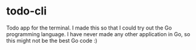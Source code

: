 # todo-cli
Todo app for the terminal. I made this so that I could try out the Go programming language. I have never made any other application in Go, so this might not be the best Go code :)

